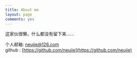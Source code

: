 ```yaml
---
title: About me
layout: page
comments: yes
---
```

这家伙很懒，什么都没有留下来...... 

个人邮箱: neujie@126.com      
github : [https://github.com/neujie](https://github.com/neujie)      